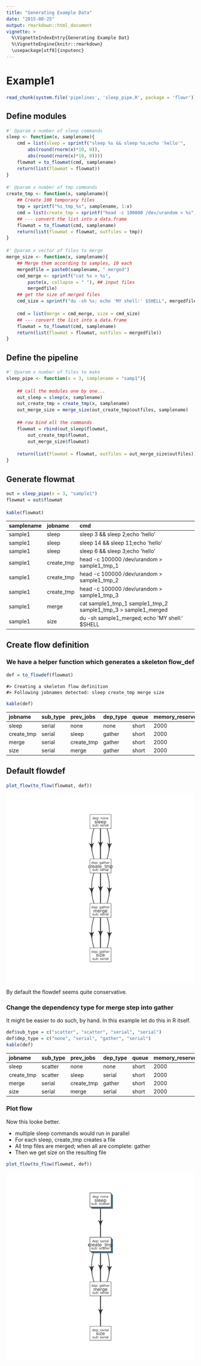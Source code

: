 ```yaml
---
title: "Generating Example Data"
date: "2015-08-25"
output: rmarkdown::html_document
vignette: >
  %\VignetteIndexEntry{Generating Example Dat}
  %\VignetteEngine{knitr::rmarkdown}
  \usepackage[utf8]{inputenc}
---
```




# Example1


```r
read_chunk(system.file('pipelines', 'sleep_pipe.R', package = 'flowr'))
```


## Define modules

```r
#' @param x number of sleep commands
sleep <- function(x, samplename){
	cmd = list(sleep = sprintf("sleep %s && sleep %s;echo 'hello'",
		abs(round(rnorm(x)*10, 0)),
		abs(round(rnorm(x)*10, 0))))
	flowmat = to_flowmat(cmd, samplename)
	return(list(flowmat = flowmat))
}

#' @param x number of tmp commands
create_tmp <- function(x, samplename){
	## Create 100 temporary files
	tmp = sprintf("%s_tmp_%s", samplename, 1:x)
	cmd = list(create_tmp = sprintf("head -c 100000 /dev/urandom > %s", tmp))
	## --- convert the list into a data.frame
	flowmat = to_flowmat(cmd, samplename)
	return(list(flowmat = flowmat, outfiles = tmp))
}

#' @param x vector of files to merge
merge_size <- function(x, samplename){
	## Merge them according to samples, 10 each
	mergedfile = paste0(samplename, "_merged")
	cmd_merge <- sprintf("cat %s > %s",
		paste(x, collapse = " "), ## input files
		mergedfile)
	## get the size of merged files
	cmd_size = sprintf("du -sh %s; echo 'MY shell:' $SHELL", mergedfile)

	cmd = list(merge = cmd_merge, size = cmd_size)
	## --- convert the list into a data.frame
	flowmat = to_flowmat(cmd, samplename)
	return(list(flowmat = flowmat, outfiles = mergedfile))
}
```

## Define the pipeline

```r
#' @param x number of files to make
sleep_pipe <- function(x = 3, samplename = "samp1"){

	## call the modules one by one...
	out_sleep = sleep(x, samplename)
	out_create_tmp = create_tmp(x, samplename)
	out_merge_size = merge_size(out_create_tmp$outfiles, samplename)

	## row bind all the commands
	flowmat = rbind(out_sleep$flowmat,
		out_create_tmp$flowmat,
		out_merge_size$flowmat)

	return(list(flowmat = flowmat, outfiles = out_merge_size$outfiles))
}
```

## Generate flowmat

```r
out = sleep_pipe(x = 3, "sample1")
flowmat = out$flowmat

kable(flowmat)
```



|samplename |jobname    |cmd                                                            |
|:----------|:----------|:--------------------------------------------------------------|
|sample1    |sleep      |sleep 3 && sleep 2;echo 'hello'                                |
|sample1    |sleep      |sleep 14 && sleep 11;echo 'hello'                              |
|sample1    |sleep      |sleep 6 && sleep 3;echo 'hello'                                |
|sample1    |create_tmp |head -c 100000 /dev/urandom > sample1_tmp_1                    |
|sample1    |create_tmp |head -c 100000 /dev/urandom > sample1_tmp_2                    |
|sample1    |create_tmp |head -c 100000 /dev/urandom > sample1_tmp_3                    |
|sample1    |merge      |cat sample1_tmp_1 sample1_tmp_2 sample1_tmp_3 > sample1_merged |
|sample1    |size       |du -sh sample1_merged; echo 'MY shell:' $SHELL                 |

## Create flow definition
### We have a helper function which generates a skeleton flow_def

```r
def = to_flowdef(flowmat)
```

```
#> Creating a skeleton flow definition
#> Following jobnames detected: sleep create_tmp merge size
```

```r
kable(def)
```



|jobname    |sub_type |prev_jobs  |dep_type |queue |memory_reserved |walltime | cpu_reserved|platform | jobid|
|:----------|:--------|:----------|:--------|:-----|:---------------|:--------|------------:|:--------|-----:|
|sleep      |serial   |none       |none     |short |2000            |1:00     |            1|torque   |     1|
|create_tmp |serial   |sleep      |gather   |short |2000            |1:00     |            1|torque   |     2|
|merge      |serial   |create_tmp |gather   |short |2000            |1:00     |            1|torque   |     3|
|size       |serial   |merge      |gather   |short |2000            |1:00     |            1|torque   |     4|

## Default flowdef

```r
plot_flow(to_flow(flowmat, def))
```

![plot of chunk unnamed-chunk-4](figure/unnamed-chunk-4-1.png) 

By default the flowdef seems quite conservative.

### Change the dependency type for merge step into gather
It might be easier to do such, by hand. In this example let do this in R itself.

```r
def$sub_type = c("scatter", "scatter", "serial", "serial")
def$dep_type = c("none", "serial", "gather", "serial")
kable(def)
```



|jobname    |sub_type |prev_jobs  |dep_type |queue |memory_reserved |walltime | cpu_reserved|platform | jobid|
|:----------|:--------|:----------|:--------|:-----|:---------------|:--------|------------:|:--------|-----:|
|sleep      |scatter  |none       |none     |short |2000            |1:00     |            1|torque   |     1|
|create_tmp |scatter  |sleep      |serial   |short |2000            |1:00     |            1|torque   |     2|
|merge      |serial   |create_tmp |gather   |short |2000            |1:00     |            1|torque   |     3|
|size       |serial   |merge      |serial   |short |2000            |1:00     |            1|torque   |     4|

### Plot flow

Now this looke better. 

- multiple sleep commands would run in parallel
- For each sleep, create_tmp creates a file
- All tmp files are merged; when all are complete: gather
- Then we get size on the resulting file


```r
plot_flow(to_flow(flowmat, def))
```

![plot of chunk unnamed-chunk-6](figure/unnamed-chunk-6-1.png) 




